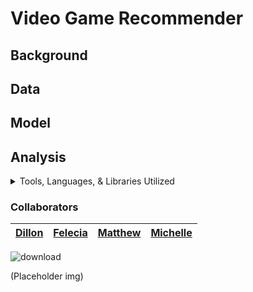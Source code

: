 # Video Game Recommender

## Background

## Data

## Model 

## Analysis 


<details>
<summary>Tools, Languages, & Libraries Utilized</summary>
<li>Python</li></ul>
<li>Pandas</li></ul>
<li>Tensorflow</li></ul>
<li>Flask</li></ul>
<li>Heroku</li></ul>
<li>Numpy</li></ul>
<li>sklearn</li></ul>
<li>Jupyter Notebook</li></ul>
<li>VS Code</li></ul>
<li>Jupyter Notebook</li></ul>
<li>HTML</li></ul>
<li>CSS</li></ul>

</details>


### Collaborators
|[Dillon](https://github.com/rb25s13)|[Felecia](https://github.com/fhelms8)|[Matthew](https://github.com/Mvillarreal88)|[Michelle](https://github.com/michelleherman13)|
|---|---|---|---|



![download](https://user-images.githubusercontent.com/85762953/144992699-c1503ff6-b2e0-4547-93b4-2ea0e69390df.png)

(Placeholder img)
